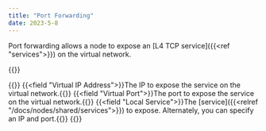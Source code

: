 ```yaml
---
title: "Port Forwarding"
date: 2023-5-8
---
```


Port forwarding allows a node to expose an [L4 TCP service]({{<ref "services">}}) on the virtual network.

{{<tgimg src="list.png" caption="Port Forward listing" width="90%">}}


{{<fields>}}
{{<field "Virtual IP Address">}}The IP to expose the service on the virtual network.{{</field>}}
{{<field "Virtual Port">}}The port to expose the service on the virtual network.{{</field>}}
{{<field "Local Service">}}The [service]({{<relref "/docs/nodes/shared/services">}}) to expose. Alternately, you can specify an IP and port.{{</field>}}
{{</fields>}}